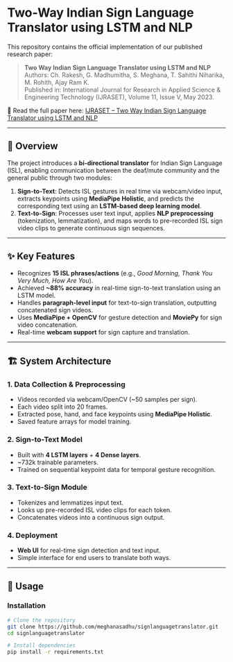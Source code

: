 # Two-Way Indian Sign Language Translator using LSTM and NLP

This repository contains the official implementation of our published research paper:  

> **Two Way Indian Sign Language Translator using LSTM and NLP**  
> Authors: Ch. Rakesh, G. Madhumitha, S. Meghana, T. Sahithi Niharika, M. Rohith, Ajay Ram K.  
> Published in: International Journal for Research in Applied Science & Engineering Technology (IJRASET), Volume 11, Issue V, May 2023.  

📄 Read the full paper here: [IJRASET – Two Way Indian Sign Language Translator using LSTM and NLP](https://www.ijraset.com/best-journal/two-way-indian-sign-language-translator-using-lstm-and-nlp)

---

## 📌 Overview

The project introduces a **bi-directional translator** for Indian Sign Language (ISL), enabling communication between the deaf/mute community and the general public through two modules:

1. **Sign-to-Text**: Detects ISL gestures in real time via webcam/video input, extracts keypoints using **MediaPipe Holistic**, and predicts the corresponding text using an **LSTM-based deep learning model**.  
2. **Text-to-Sign**: Processes user text input, applies **NLP preprocessing** (tokenization, lemmatization), and maps words to pre-recorded ISL sign video clips to generate continuous sign sequences.

---

## ✨ Key Features

- Recognizes **15 ISL phrases/actions** (e.g., *Good Morning, Thank You Very Much, How Are You*).  
- Achieved **~88% accuracy** in real-time sign-to-text translation using an LSTM model.  
- Handles **paragraph-level input** for text-to-sign translation, outputting concatenated sign videos.  
- Uses **MediaPipe + OpenCV** for gesture detection and **MoviePy** for sign video concatenation.  
- Real-time **webcam support** for sign capture and translation.  

---

## 🏗️ System Architecture

### 1. Data Collection & Preprocessing
- Videos recorded via webcam/OpenCV (~50 samples per sign).  
- Each video split into 20 frames.  
- Extracted pose, hand, and face keypoints using **MediaPipe Holistic**.  
- Saved feature arrays for model training.  

### 2. Sign-to-Text Model
- Built with **4 LSTM layers** + **4 Dense layers**.  
- ~732k trainable parameters.  
- Trained on sequential keypoint data for temporal gesture recognition.  

### 3. Text-to-Sign Module
- Tokenizes and lemmatizes input text.  
- Looks up pre-recorded ISL video clips for each token.  
- Concatenates videos into a continuous sign output.  

### 4. Deployment
- **Web UI** for real-time sign detection and text input.  
- Simple interface for end users to translate both ways.

---

## 🚀 Usage

### Installation
```bash
# Clone the repository
git clone https://github.com/meghanasadhu/signlanguagetranslator.git
cd signlanguagetranslator

# Install dependencies
pip install -r requirements.txt

